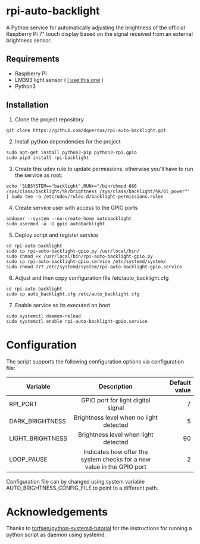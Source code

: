 # rpi-auto-backlight
A Python service for automatically adjusting the brightness of the official Raspberry Pi 7" touch display based on the signal received from an external brightness sensor.

## Requirements
- Raspberry PI
- LM393 light sensor ( [I use this one](https://www.amazon.de/gp/product/B07DP1YM5X/ref=ppx_yo_dt_b_asin_title_o05_s01?ie=UTF8&psc=1) )
- Python3
  
## Installation
1. Clone the project repository
```console
git clone https://github.com/dquercus/rpi-auto-backlight.git
```
2. Install python dependencies for the project
```console
sudo apt-get install python3-pip python3-rpi.gpio
sudo pip3 install rpi-backlight
```
3. Create this udev rule to update permissions, otherwise you'll have to run the service as root:
```console
echo 'SUBSYSTEM=="backlight",RUN+="/bin/chmod 666 /sys/class/backlight/%k/brightness /sys/class/backlight/%k/bl_power"' | sudo tee -a /etc/udev/rules.d/backlight-permissions.rules
```
4. Create service user with access to the GPIO ports
```console
adduser --system --no-create-home autobacklight
sudo usermod -a -G gpio autobacklight
```
5. Deploy script and register service
```console
cd rpi-auto-backlight
sudo cp rpi-auto-backlight-gpio.py /usr/local/bin/
sudo chmod +x /usr/local/bin/rpi-auto-backlight-gpio.py
sudo cp rpi-auto-backlight-gpio.service /etc/systemd/system/
sudo chmod 777 /etc/systemd/system/rpi-auto-backlight-gpio.service
```
6. Adjust and then copy configuration file /etc/auto_backlight.cfg
```console
cd rpi-auto-backlight
sudo cp auto_backlight.cfg /etc/auto_backlight.cfg 
```
7. Enable service so its executed on boot
```console
sudo systemctl daemon-reload
sudo systemctl enable rpi-auto-backlight-gpio.service
```

# Configuration

The script supports the following configuration options via configuration file:

| Variable |   Description      |  Default value |
|----------|:-------------:|------:|
| RPI_PORT |  GPIO port for light digital signal | 7 |
| DARK_BRIGHTNESS |  Brightness level when no light detected | 5 |
| LIGHT_BRIGHTNESS |  Brightness level when light detected | 90 |
| LOOP_PAUSE |  Indicates how ofter the system checks for a new value in the GPIO port | 2 |

Configuration file can by changed using system variable AUTO_BRIGHTNESS_CONFIG_FILE to point to a different path. 

# Acknowledgements
Thanks to [torfsen/python-systemd-tutorial](https://github.com/torfsen/python-systemd-tutorial) for the instructions for running a python script as daemon using systemd.